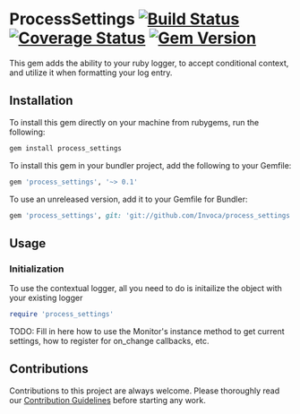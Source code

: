 # ProcessSettings [![Build Status](https://travis-ci.org/Invoca/process_settings.svg?branch=master)](https://travis-ci.org/Invoca/process_settings) [![Coverage Status](https://coveralls.io/repos/github/Invoca/process_settings/badge.svg?branch=master)](https://coveralls.io/github/Invoca/process_settings?branch=master) [![Gem Version](https://badge.fury.io/rb/process_settings.svg)](https://badge.fury.io/rb/process_settings)
This gem adds the ability to your ruby logger, to accept conditional context, and utilize it when formatting your log entry.

## Installation
To install this gem directly on your machine from rubygems, run the following:
```ruby
gem install process_settings
```

To install this gem in your bundler project, add the following to your Gemfile:
```ruby
gem 'process_settings', '~> 0.1'
```

To use an unreleased version, add it to your Gemfile for Bundler:
```ruby
gem 'process_settings', git: 'git://github.com/Invoca/process_settings.git'
```

## Usage
### Initialization
To use the contextual logger, all you need to do is initailize the object with your existing logger
```ruby
require 'process_settings'
```

TODO: Fill in here how to use the Monitor's instance method to get current settings, how to register for on_change callbacks, etc.

## Contributions

Contributions to this project are always welcome.  Please thoroughly read our [Contribution Guidelines](https://github.com/Invoca/process_settings/blob/master/CONTRIBUTING.md) before starting any work.
